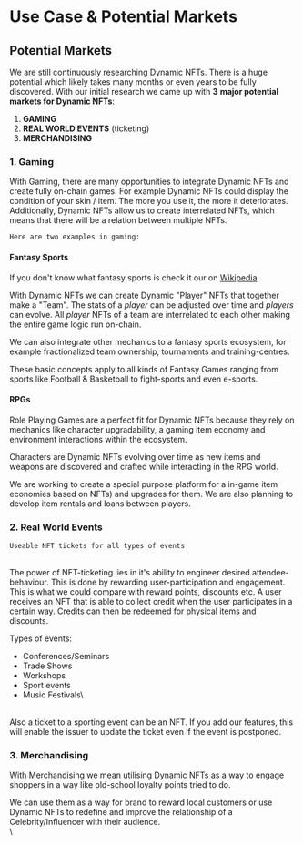 # Use Case & Potential Markets

## Potential Markets

We are still continuously researching Dynamic NFTs. There is a huge potential which likely takes many months or even years to be fully discovered. With our initial research we came up with **3** **major potential markets for Dynamic NFTs**:

1. **GAMING**
2. **REAL WORLD EVENTS** (ticketing)
3. **MERCHANDISING**

### 1. Gaming

With Gaming, there are many opportunities to integrate Dynamic NFTs and create fully on-chain games. For example Dynamic NFTs could display the condition of your skin / item. The more you use it, the more it deteriorates. Additionally, Dynamic NFTs allow us to create interrelated NFTs, which means that there will be a relation between multiple NFTs.

`Here are two examples in gaming:`

#### Fantasy Sports

If you don't know what fantasy sports is check it our on [Wikipedia](https://en.wikipedia.org/wiki/Fantasy\_sport).

With Dynamic NFTs we can create Dynamic "Player" NFTs that together make a "Team". The stats of a _player_ can be adjusted over time and _players_ can evolve. All _player_ NFTs of a team are interrelated to each other making the entire game logic run on-chain.

We can also integrate other mechanics to a fantasy sports ecosystem, for example fractionalized team ownership, tournaments and training-centres.

These basic concepts apply to all kinds of Fantasy Games ranging from sports like Football & Basketball to fight-sports and even e-sports.

#### RPGs

Role Playing Games are a perfect fit for Dynamic NFTs because they rely on mechanics like character upgradability, a gaming item economy and environment interactions within the ecosystem.

Characters are Dynamic NFTs evolving over time as new items and weapons are discovered and crafted while interacting in the RPG world.

We are working to create a special purpose platform for a in-game item economies based on NFTs) and upgrades for them. We are also planning to develop item rentals and loans between players.



### 2. Real World Events

`Useable NFT tickets for all types of events`

\
The power of NFT-ticketing lies in it's ability to engineer desired attendee-behaviour. This is done by rewarding user-participation and engagement. This is what we could compare with reward points, discounts etc. A user receives an NFT that is able to collect credit when the user participates in a certain way. Credits can then be redeemed for physical items and discounts.

Types of events:

* Conferences/Seminars
* Trade Shows
* Workshops
* Sport events
* Music Festivals\\

\
Also a ticket to a sporting event can be an NFT. If you add our features, this will enable the issuer to update the ticket even if the event is postponed.



### 3. Merchandising

With Merchandising we mean utilising Dynamic NFTs as a way to engage shoppers in a way like old-school loyalty points tried to do.

We can use them as a way for brand to reward local customers or use Dynamic NFTs to redefine and improve the relationship of a Celebrity/Influencer with their audience.\
\
